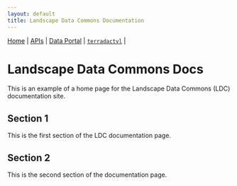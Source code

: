 ```yaml
---
layout: default
title: Landscape Data Commons Documentation
---
```

[Home](./) | [APIs](./apis.html) | [Data Portal](./data-portal) | [`terradactyl`](./terradactyl) |

# Landscape Data Commons Docs

This is an example of a home page for the Landscape Data Commons (LDC) documentation site.

## Section 1

This is the first section of the LDC documentation page.

## Section 2

This is the second section of the documentation page.
